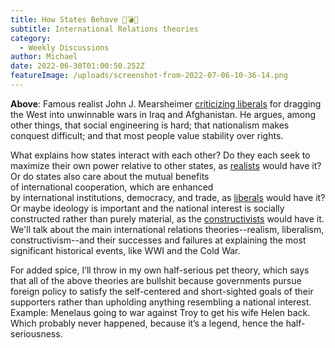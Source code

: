 ```yaml
---
title: How States Behave 🤝💣💀
subtitle: International Relations theories
category:
  - Weekly Discussions
author: Michael
date: 2022-06-30T01:00:50.252Z
featureImage: /uploads/screenshot-from-2022-07-06-10-36-14.png
---
```

**Above**: Famous realist John J. Mearsheimer [criticizing liberals](https://club.us17.list-manage.com/track/click?u=270ee32bd9a552ddae66fd4f9&id=b428c398a2&e=5b1b355c7c) for dragging the West into unwinnable wars in Iraq and Afghanistan. He argues, among other things, that social engineering is hard; that nationalism makes conquest difficult; and that most people value stability over rights.



What explains how states interact with each other? Do they each seek to maximize their own power relative to other states, as [realists](https://club.us17.list-manage.com/track/click?u=270ee32bd9a552ddae66fd4f9&id=6b1a1f7d47&e=5b1b355c7c) would have it? Or do states also care about the mutual benefits of international cooperation, which are enhanced by international institutions, democracy, and trade, as [liberals](https://club.us17.list-manage.com/track/click?u=270ee32bd9a552ddae66fd4f9&id=348b0e54ac&e=5b1b355c7c) would have it? Or maybe ideology is important and the national interest is socially constructed rather than purely material, as the [constructivists](https://club.us17.list-manage.com/track/click?u=270ee32bd9a552ddae66fd4f9&id=e49c41e27b&e=5b1b355c7c) would have it. We'll talk about the main international relations theories--realism, liberalism, constructivism--and their successes and failures at explaining the most significant historical events, like WWI and the Cold War.

For added spice, I’ll throw in my own half-serious pet theory, which says that all of the above theories are bullshit because governments pursue foreign policy to satisfy the self-centered and short-sighted goals of their supporters rather than upholding anything resembling a national interest. Example: Menelaus going to war against Troy to get his wife Helen back. Which probably never happened, because it’s a legend, hence the half-seriousness.